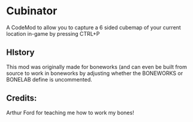 # Cubinator

A CodeMod to allow you to capture a 6 sided cubemap of your current location in-game by pressing CTRL+P

## HIstory

This mod was originally made for boneworks (and can even be built from source to work in boneworks by adjusting whether the BONEWORKS or BONELAB define is uncommented.

## Credits:
Arthur Ford for teaching me how to work my bones!